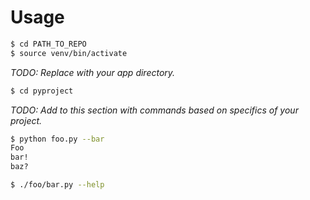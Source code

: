 # Usage


```sh
$ cd PATH_TO_REPO
$ source venv/bin/activate
```

_TODO: Replace with your app directory._

```sh
$ cd pyproject
```

_TODO: Add to this section with commands based on specifics of your project._

```sh
$ python foo.py --bar
Foo
bar!
baz?
```

```sh
$ ./foo/bar.py --help
```
